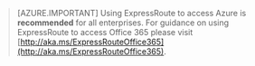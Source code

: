> [AZURE.IMPORTANT]
> Using ExpressRoute to access Azure is **recommended** for all enterprises. For guidance on using ExpressRoute to access Office 365 please visit [http://aka.ms/ExpressRouteOffice365](http://aka.ms/ExpressRouteOffice365).